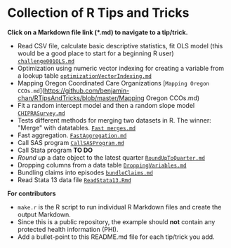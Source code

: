 # Collection of R Tips and Tricks

**Click on a Markdown file link (*.md) to navigate to a tip/trick.**

* Read CSV file, calculate basic descriptive statistics, fit OLS model (this would be a good place to start for a beginning R user) [`challenge001OLS.md`](https://github.com/benjamin-chan/RTipsAndTricks/blob/master/challenge001OLS.md)
* Optimization using numeric vector indexing for creating a variable from a lookup table [`optimizationVectorIndexing.md`](https://github.com/benjamin-chan/RTipsAndTricks/blob/master/optimizationVectorIndexing.md)
* Mapping Oregon Coordinated Care Organizations [`Mapping Oregon CCOs.md`](https://github.com/benjamin-chan/RTipsAndTricks/blob/master/Mapping Oregon CCOs.md)
* Fit a random intercept model and then a random slope model [`CHIPRASurvey.md`](https://github.com/benjamin-chan/RTipsAndTricks/blob/master/CHIPRASurvey.md)
* Tests different methods for merging two datasets in R. The winner: "Merge" with datatables. [`Fast merges.md`](https://github.com/benjamin-chan/RTipsAndTricks/blob/master/Fast%20merges.md)
* Fast aggregation. [`FastAggregation.md`](https://github.com/benjamin-chan/RTipsAndTricks/blob/master/FastAggregation.md)
* Call SAS program [`CallSASProgram.md`](https://github.com/benjamin-chan/RTipsAndTricks/blob/master/CallSASProgram.md)
* Call Stata program **TO DO**
* *Round up* a date object to the latest quarter [`RoundUpToQuarter.md`](https://github.com/benjamin-chan/RTipsAndTricks/blob/master/RoundUpToQuarter.md)
* Dropping columns from a data table [`DroppingVariables.md`](https://github.com/benjamin-chan/RTipsAndTricks/blob/master/DroppingVariables.md)
* Bundling claims into episodes [`bundleClaims.md`](https://github.com/benjamin-chan/RTipsAndTricks/blob/master/bundleClaims.md)
* Read Stata 13 data file [`ReadStata13.Rmd`](https://github.com/benjamin-chan/RTipsAndTricks/blob/master/ReadStata13.md)


**For contributors**

* `make.r` is the R script to run individual R Markdown files and create the output Markdown.
* Since this is a public repository, the example should **not** contain any protected health information (PHI).
* Add a bullet-point to this README.md file for each tip/trick you add.
